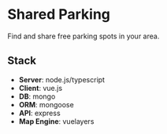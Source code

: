 # Shared Parking

Find and share free parking spots in your area.

## Stack
- **Server**: node.js/typescript
- **Client**: vue.js
- **DB**: mongo
- **ORM**: mongoose
- **API**: express
- **Map Engine**: vuelayers